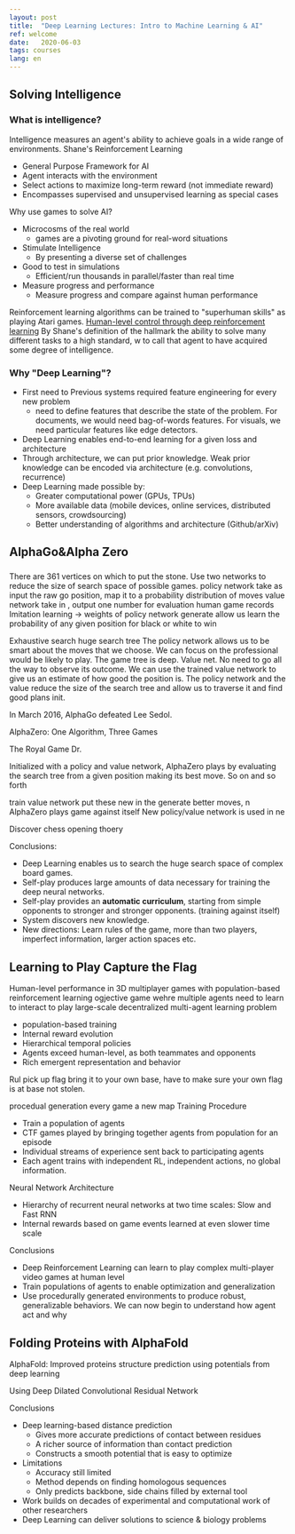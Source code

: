 ```yaml
---
layout: post
title:  "Deep Learning Lectures: Intro to Machine Learning & AI"
ref: welcome
date:   2020-06-03
tags: courses
lang: en
---
```


## Solving Intelligence
### What is intelligence?
Intelligence measures an agent's ability to achieve goals in a wide range of environments.
Shane's 
Reinforcement Learning
- General Purpose Framework for AI
- Agent interacts with the environment
- Select actions to maximize long-term reward (not immediate reward)
- Encompasses supervised and unsupervised learning as special cases

Why use games to solve AI?
- Microcosms of the real world
    - games are a pivoting ground for real-word situations
- Stimulate Intelligence
    - By presenting a diverse set of challenges
- Good to test in simulations
    - Efficient/run thousands in parallel/faster than real time
- Measure progress and performance
    - Measure progress and compare against human performance 

Reinforcement learning algorithms can be trained to "superhuman skills" as playing Atari games.
[Human-level control through deep reinforcement learning][ref-1]
By Shane's definition of the hallmark  the ability to solve many different tasks to a high standard, w to call that agent to have acquired some degree of intelligence.

### Why "Deep Learning"?
- First need to Previous systems required feature engineering for every new problem
    - need to define features that describe the state of the problem. For documents, we would need bag-of-words features. For visuals, we need particular features like edge detectors.
- Deep Learning enables end-to-end learning for a given loss and architecture
- Through architecture, we can put prior knowledge. Weak prior knowledge can be encoded via architecture (e.g. convolutions, recurrence)
- Deep Learning made possible by:
    - Greater computational power (GPUs, TPUs)
    - More available data (mobile devices, online services, distributed sensors, crowdsourcing)
    - Better understanding of algorithms and architecture (Github/arXiv)
## AlphaGo&Alpha Zero

###
There are 361 vertices on which to put the stone.
Use two networks to reduce the size of search space of possible games.
policy network take as input the raw go position, map it to a probability distribution of moves
value network take in , output one number for evaluation
human game records
Imitation learning -> weights of policy network
generate allow us
learn the probability of any given position for black or white to win

Exhaustive search huge search tree
The policy network allows us to be smart about the moves that we choose. We can focus on the professional would be likely to play.
The game tree is deep.
Value net. No need to go all the way to observe its outcome. We can use the trained value network to give us an estimate of how good the position is.
The policy network and the value reduce the size of the search tree and allow us to traverse it and find good plans init.

In March 2016, AlphaGo defeated Lee Sedol.

AlphaZero: One Algorithm, Three Games

The Royal Game
Dr.

Initialized with a policy and value network, AlphaZero plays by evaluating the search tree from a given position making its best move. So on and so forth

train value network
put these new in the 
generate better moves, n
AlphaZero plays game against itself
New policy/value network is used in ne

Discover chess opening thoery 

Conclusions:
- Deep Learning enables us to search the huge search space of complex board games.
- Self-play produces large amounts of data necessary for training the deep neural networks.
- Self-play provides an **automatic curriculum**, starting from simple opponents to stronger and stronger opponents. (training against itself)
- System discovers new knowledge.
- New directions: Learn rules of the game, more than two players, imperfect information, larger action spaces etc.

## Learning to Play Capture the Flag
Human-level performance in 3D multiplayer games with population-based reinforcement learning
ogjective game wehre multiple agents need to learn to interact to play
large-scale decentralized multi-agent learning problem

- population-based training 
- Internal reward evolution
- Hierarchical temporal policies
- Agents exceed human-level, as both teammates and opponents
- Rich emergent representation and behavior

Rul pick up flag bring it to your own base, have to make sure your own flag is at base not stolen.

procedual generation
every game a new map
Training Procedure
- Train a population of agents
- CTF games played by bringing together agents from population for an episode
- Individual streams of experience sent back to participating agents
- Each agent trains with independent RL, independent actions, no global information.

Neural Network Architecture
- Hierarchy of recurrent neural networks at two time scales: Slow and Fast RNN
- Internal rewards based on game events learned at even slower time scale

Conclusions
- Deep Reinforcement Learning can learn to play complex multi-player video games at human level
- Train populations of agents to enable optimization and generalization
- Use procedurally generated environments to produce robust, generalizable behaviors.
We can now begin to understand how agent act and why

## Folding Proteins with AlphaFold
AlphaFold: Improved proteins structure prediction using potentials from deep learning

Using Deep Dilated Convolutional Residual Network

Conclusions
- Deep learning-based distance prediction
    - Gives more accurate predictions of contact between residues
    - A richer source of information than contact prediction
    - Constructs a smooth potential that is easy to optimize
- Limitations
    - Accuracy still limited
    - Method depends on finding homologous sequences
    - Only predicts backbone, side chains filled by external tool
- Work builds on decades of experimental and computational work of other researchers
- Deep Learning can deliver solutions to science & biology problems


[ref-1]:https://web.stanford.edu/class/psych209/Readings/MnihEtAlHassibis15NatureControlDeepRL.pdf

